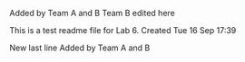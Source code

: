 Added by Team A and B
Team B edited here

This is a test readme file for Lab 6.
Created Tue 16 Sep 17:39

New last line
Added by Team A and B
